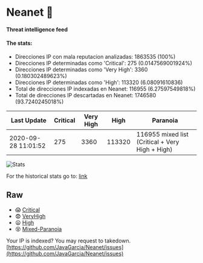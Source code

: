# Neanet :hocho:
#### Threat intelligence feed
#### The stats:

- Direcciones IP con mala reputacion analizadas: 1863535 (100%)
- Direcciones IP determinadas como 'Critical':  275 (0.0147569001924%)
- Direcciones IP determinadas como 'Very High':  3360 (0.180302489623%)
- Direcciones IP determinadas como 'High':  113320 (6.08091610836)
- Total de direcciones IP indexadas en Neanet:  116955 (6.27597549818%)
- Total de direcciones IP descartadas en Neanet:  1746580 (93.7240245018%)

| Last Update | Critical | Very High | High | Paranoia |
| --- | --- | --- | --- | --- |
| 2020-09-28 11:01:52 | 275 | 3360 | 113320 | 116955 mixed list (Critical + Very High + High)|

![Stats](https://docs.google.com/spreadsheets/d/e/2PACX-1vSnaNMIXVabIpDJjufMlzH7poXnshF3mgd8Is1g9ytUEzVsP5my4Trn8f-xkoLLQ38xpL3HtmUexLo6/pubchart?oid=501124687&format=image)

For the historical stats go to: [link](/stats.csv)
## Raw
- :scream: [Critical](https://raw.githubusercontent.com/JavaGarcia/Neanet/master/blacklists/neanet_critical.txt)
- :fearful: [VeryHigh](https://raw.githubusercontent.com/JavaGarcia/Neanet/master/blacklists/neanet_veryHigh.txtt)
- :frowning: [High](https://raw.githubusercontent.com/JavaGarcia/Neanet/master/blacklists/neanet_high.txt)
- :dizzy_face: [Mixed-Paranoia](https://raw.githubusercontent.com/JavaGarcia/Neanet/master/blacklists/neanet_all.txt)


Your IP is indexed? You may request to takedown. [https://github.com/JavaGarcia/Neanet/issues](https://github.com/JavaGarcia/Neanet/issues)


















































































































































































































































































































































































































































































































































































































































































































































































































































































































































































































































































































